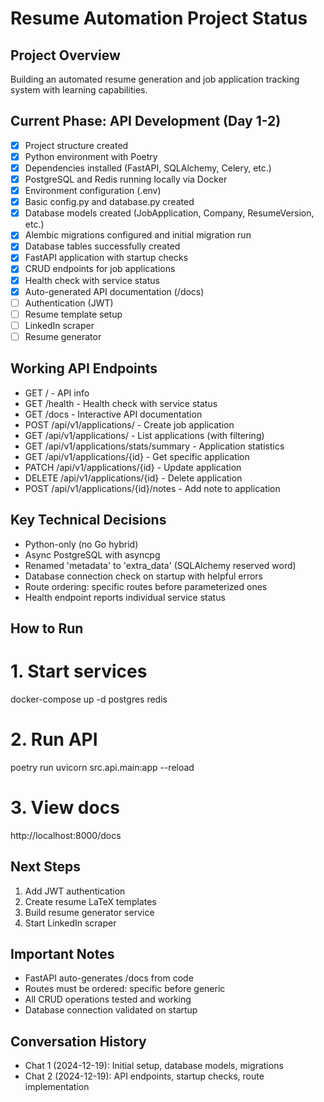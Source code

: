 # Resume Automation Project Status

## Project Overview
Building an automated resume generation and job application tracking system with learning capabilities.

## Current Phase: API Development (Day 1-2)
- [x] Project structure created
- [x] Python environment with Poetry
- [x] Dependencies installed (FastAPI, SQLAlchemy, Celery, etc.)
- [x] PostgreSQL and Redis running locally via Docker
- [x] Environment configuration (.env)
- [x] Basic config.py and database.py created
- [x] Database models created (JobApplication, Company, ResumeVersion, etc.)
- [x] Alembic migrations configured and initial migration run
- [x] Database tables successfully created
- [x] FastAPI application with startup checks
- [x] CRUD endpoints for job applications
- [x] Health check with service status
- [x] Auto-generated API documentation (/docs)
- [ ] Authentication (JWT)
- [ ] Resume template setup
- [ ] LinkedIn scraper
- [ ] Resume generator

## Working API Endpoints
- GET / - API info
- GET /health - Health check with service status
- GET /docs - Interactive API documentation
- POST /api/v1/applications/ - Create job application
- GET /api/v1/applications/ - List applications (with filtering)
- GET /api/v1/applications/stats/summary - Application statistics
- GET /api/v1/applications/{id} - Get specific application
- PATCH /api/v1/applications/{id} - Update application
- DELETE /api/v1/applications/{id} - Delete application
- POST /api/v1/applications/{id}/notes - Add note to application

## Key Technical Decisions
- Python-only (no Go hybrid)
- Async PostgreSQL with asyncpg
- Renamed 'metadata' to 'extra_data' (SQLAlchemy reserved word)
- Database connection check on startup with helpful errors
- Route ordering: specific routes before parameterized ones
- Health endpoint reports individual service status

## How to Run
# 1. Start services
docker-compose up -d postgres redis

# 2. Run API
poetry run uvicorn src.api.main:app --reload

# 3. View docs
http://localhost:8000/docs

## Next Steps
1. Add JWT authentication
2. Create resume LaTeX templates
3. Build resume generator service
4. Start LinkedIn scraper

## Important Notes
- FastAPI auto-generates /docs from code
- Routes must be ordered: specific before generic
- All CRUD operations tested and working
- Database connection validated on startup

## Conversation History
- Chat 1 (2024-12-19): Initial setup, database models, migrations
- Chat 2 (2024-12-19): API endpoints, startup checks, route implementation
